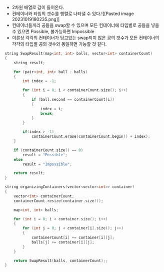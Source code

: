 - 2차원 배열로 값이 들어온다.
- 컨테이너와 타입의 갯수를 행렬로 나타낼 수 있다.![[Pasted image 20231019180235.png]]
- 컨테이너들끼리 공들을 swap할 수 있으며 모든 컨테이너에 타입별로 공들을 넣을수 있으면 Possible, 불가능하면 Impossible
- 이론상 각각의 컨테이너가 담고있는 swap되지 않은 공의 갯수가 모든 컨테이너의 각각의 타입별 공의 갯수와 동일하면 가능할 것 같다.
```C++
string SwapResult(map<int, int> balls, vector<int> containerCount)
{
	string result;

	for (pair<int, int> ball : balls)
	{
		int index = -1;

		for (int i = 0; i < containerCount.size(); i++)
		{
			if (ball.second == containerCount[i])
			{
				index = i;
				break;
			}
		}

		if(index > -1)
			containerCount.erase(containerCount.begin() + index);
	}

	if (containerCount.size() == 0)
		result = "Possible";
	else
		result = "Impossible";

	return result;
}

string organizingContainers(vector<vector<int>> container)
{
	vector<int> containerCount;
	containerCount.resize(container.size());

	map<int, int> balls;

	for (int i = 0; i < container.size(); i++)
	{
		for (int j = 0; j < container[i].size(); j++)
		{
			containerCount[i] += container[i][j];
			balls[j] += container[i][j];
		}
	}

	return SwapResult(balls, containerCount);;
}
```